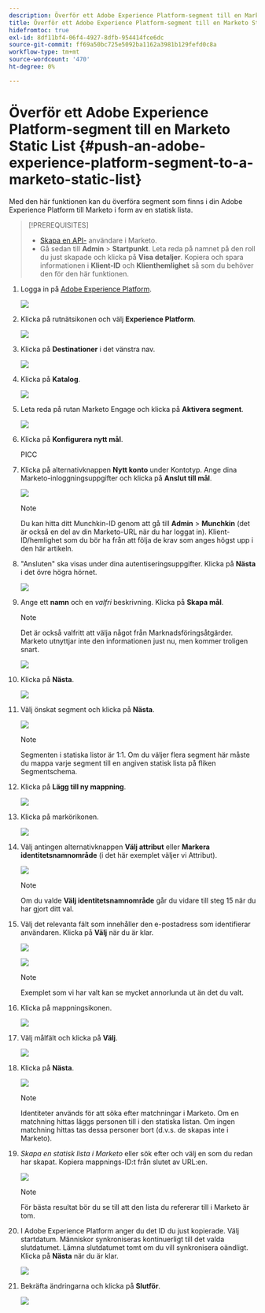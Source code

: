 ```yaml
---
description: Överför ett Adobe Experience Platform-segment till en Marketo Static List - Marketo Docs - Product Documentation
title: Överför ett Adobe Experience Platform-segment till en Marketo Static List
hidefromtoc: true
exl-id: 8df11bf4-06f4-4927-8dfb-954414fce6dc
source-git-commit: ff69a50bc725e5092ba1162a3981b129fefd0c8a
workflow-type: tm+mt
source-wordcount: '470'
ht-degree: 0%

---
```


# Överför ett Adobe Experience Platform-segment till en Marketo Static List {#push-an-adobe-experience-platform-segment-to-a-marketo-static-list}

Med den här funktionen kan du överföra segment som finns i din Adobe Experience Platform till Marketo i form av en statisk lista.

>[!PREREQUISITES]
>
>* [Skapa en API-](/help/marketo/product-docs/administration/users-and-roles/create-an-api-only-user.md) användare i Marketo.
>* Gå sedan till **Admin** > **Startpunkt**. Leta reda på namnet på den roll du just skapade och klicka på **Visa detaljer**. Kopiera och spara informationen i **Klient-ID** och **Klienthemlighet** så som du behöver den för den här funktionen.


1. Logga in på [Adobe Experience Platform](https://experience.adobe.com/).

   ![](assets/push-an-adobe-experience-platform-segment-to-a-marketo-static-list-1.png)

1. Klicka på rutnätsikonen och välj **Experience Platform**.

   ![](assets/push-an-adobe-experience-platform-segment-to-a-marketo-static-list-2.png)

1. Klicka på **Destinationer** i det vänstra nav.

   ![](assets/push-an-adobe-experience-platform-segment-to-a-marketo-static-list-3.png)

1. Klicka på **Katalog**.

   ![](assets/push-an-adobe-experience-platform-segment-to-a-marketo-static-list-4.png)

1. Leta reda på rutan Marketo Engage och klicka på **Aktivera segment**.

   ![](assets/push-an-adobe-experience-platform-segment-to-a-marketo-static-list-5.png)

1. Klicka på **Konfigurera nytt mål**.

   PICC

1. Klicka på alternativknappen **Nytt konto** under Kontotyp. Ange dina Marketo-inloggningsuppgifter och klicka på **Anslut till mål**.

   ![](assets/push-an-adobe-experience-platform-segment-to-a-marketo-static-list-6.png)

   >[!NOTE]
   >
   >Du kan hitta ditt Munchkin-ID genom att gå till **Admin** > **Munchkin** (det är också en del av din Marketo-URL när du har loggat in). Klient-ID/hemlighet som du bör ha från att följa de krav som anges högst upp i den här artikeln.

1. &quot;Ansluten&quot; ska visas under dina autentiseringsuppgifter. Klicka på **Nästa** i det övre högra hörnet.

   ![](assets/push-an-adobe-experience-platform-segment-to-a-marketo-static-list-7.png)

1. Ange ett **namn** och en _valfri_ beskrivning. Klicka på **Skapa mål**.

   >[!NOTE]
   >
   >Det är också valfritt att välja något från Marknadsföringsåtgärder. Marketo utnyttjar inte den informationen just nu, men kommer troligen snart.

   ![](assets/push-an-adobe-experience-platform-segment-to-a-marketo-static-list-8.png)

1. Klicka på **Nästa**.

   ![](assets/push-an-adobe-experience-platform-segment-to-a-marketo-static-list-9.png)

1. Välj önskat segment och klicka på **Nästa**.

   ![](assets/push-an-adobe-experience-platform-segment-to-a-marketo-static-list-10.png)

   >[!NOTE]
   >
   >Segmenten i statiska listor är 1:1. Om du väljer flera segment här måste du mappa varje segment till en angiven statisk lista på fliken Segmentschema.

1. Klicka på **Lägg till ny mappning**.

   ![](assets/push-an-adobe-experience-platform-segment-to-a-marketo-static-list-11.png)

1. Klicka på markörikonen.

   ![](assets/push-an-adobe-experience-platform-segment-to-a-marketo-static-list-12.png)

1. Välj antingen alternativknappen **Välj attribut** eller **Markera identitetsnamnområde** (i det här exemplet väljer vi Attribut).

   ![](assets/push-an-adobe-experience-platform-segment-to-a-marketo-static-list-13.png)

   >[!NOTE]
   >
   >Om du valde **Välj identitetsnamnområde** går du vidare till steg 15 när du har gjort ditt val.

1. Välj det relevanta fält som innehåller den e-postadress som identifierar användaren. Klicka på **Välj** när du är klar.

   ![](assets/push-an-adobe-experience-platform-segment-to-a-marketo-static-list-14.png)

   ![](assets/push-an-adobe-experience-platform-segment-to-a-marketo-static-list-15.png)

   >[!NOTE]
   >
   >Exemplet som vi har valt kan se mycket annorlunda ut än det du valt.

1. Klicka på mappningsikonen.

   ![](assets/push-an-adobe-experience-platform-segment-to-a-marketo-static-list-16.png)

1. Välj målfält och klicka på **Välj**.

   ![](assets/push-an-adobe-experience-platform-segment-to-a-marketo-static-list-17.png)

1. Klicka på **Nästa**.

   ![](assets/push-an-adobe-experience-platform-segment-to-a-marketo-static-list-18.png)

   >[!NOTE]
   >
   >Identiteter används för att söka efter matchningar i Marketo. Om en matchning hittas läggs personen till i den statiska listan. Om ingen matchning hittas tas dessa personer bort (d.v.s. de skapas inte i Marketo).

1. _Skapa en statisk lista i Marketo_ eller sök efter och välj en som du redan har skapat. Kopiera mappnings-ID:t från slutet av URL:en.

   ![](assets/push-an-adobe-experience-platform-segment-to-a-marketo-static-list-19.png)

   >[!NOTE]
   >
   >För bästa resultat bör du se till att den lista du refererar till i Marketo är tom.

1. I Adobe Experience Platform anger du det ID du just kopierade. Välj startdatum. Människor synkroniseras kontinuerligt till det valda slutdatumet. Lämna slutdatumet tomt om du vill synkronisera oändligt. Klicka på **Nästa** när du är klar.

   ![](assets/push-an-adobe-experience-platform-segment-to-a-marketo-static-list-20.png)

1. Bekräfta ändringarna och klicka på **Slutför**.

   ![](assets/push-an-adobe-experience-platform-segment-to-a-marketo-static-list-21.png)
